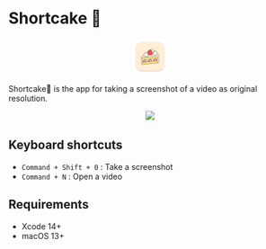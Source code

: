 # Shortcake 🍰

<p align="center">
    <img src="materials/shortcake-icon.png" width=64 >
</p>

Shortcake🍰 is the app for taking a screenshot of a video as original resolution.

<p align="center">
    <img src="materials/shortcake.gif" width=512 >
</p>

## Keyboard shortcuts

- `Command + Shift + 0` : Take a screenshot
- `Command + N` : Open a video


## Requirements

- Xcode 14+
- macOS 13+
